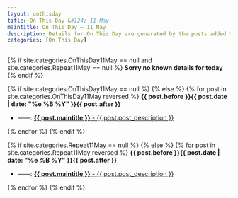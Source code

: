 ```yaml
---
layout: onthisday
title: On This Day &#124; 11 May
maintitle: On This Day — 11 May
description: Details for On This Day are genarated by the posts added to the website so the content is subject to changes/updates over time.
categories: [On This Day]
---
```


{% if site.categories.OnThisDay11May == null and site.categories.Repeat11May == null %}
<strong>Sorry no known details for today</strong>
{% endif %}

{% if site.categories.OnThisDay11May == null %}
{% else %}
{% for post in site.categories.OnThisDay11May reversed %}
<strong>{{ post.before }}{{ post.date | date: "%e %B %Y" }}{{ post.after }}</strong>
<ul>
<li> ——: <a href="{{ post.url }}"><strong>{{ post.maintitle }}</strong> - {{ post.post_description }}</a></li>
</ul>
{% endfor %}
{% endif %}

{% if site.categories.Repeat11May == null %}
{% else %}
{% for post in site.categories.Repeat11May reversed %}
<strong>{{ post.before }}{{ post.date | date: "%e %B %Y" }}{{ post.after }}</strong>
<ul>
<li> ——: <a href="{{ post.url }}"><strong>{{ post.maintitle }}</strong> - {{ post.post_description }}</a></li>
</ul>
{% endfor %}
{% endif %}
